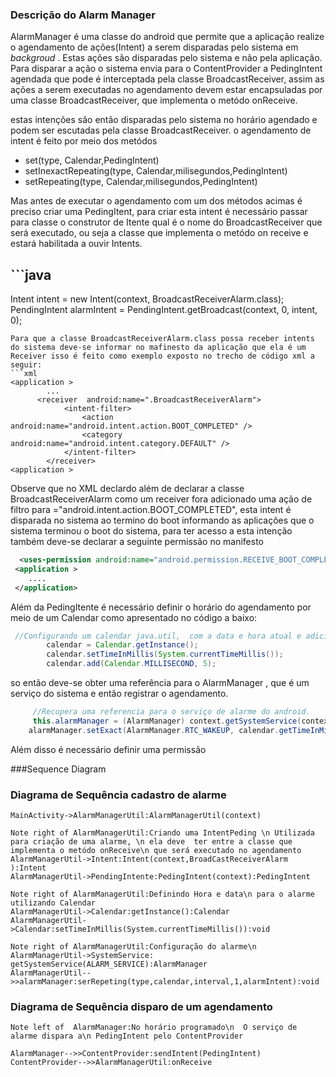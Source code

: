
### Descrição do Alarm Manager
AlarmManager é uma classe do android que permite que a aplicação realize o agendamento de ações(Intent) a serem disparadas pelo sistema em *backgroud* . Estas ações são disparadas pelo sistema e não pela aplicação. Para disparar a ação o sistema envia para o ContentProvider a PedingIntent agendada que pode é interceptada pela classe BroadcastReceiver,  assim as ações a serem executadas no agendamento devem estar encapsuladas por uma classe BroadcastReceiver, que implementa o metódo onReceive.


estas intenções são então disparadas pelo sistema no horário agendado e podem ser escutadas pela classe BroadcastReceiver.
o agendamento de intent é feito por meio dos metódos
- set(type, Calendar,PedingIntent)
- setInexactRepeating(type, Calendar,milisegundos,PedingIntent)
- setRepeating(type, Calendar,milisegundos,PedingIntent)


Mas antes de executar o agendamento com um dos métodos acimas é preciso criar uma PedingItent, para criar esta intent é necessário passar para classe o construtor de Itente qual é o nome do BroadcastReceiver que será executado, ou seja a classe que implementa o metódo on receive e estará habilitada a ouvir Intents.

## ```java
  Intent   intent                     = new Intent(context, BroadcastReceiverAlarm.class);
  PendingIntent alarmIntent = PendingIntent.getBroadcast(context, 0, intent, 0);
```
Para que a classe BroadcastReceiverAlarm.class possa receber intents do sistema deve-se informar no mafinesto da aplicação que ela é um Receiver isso é feito como exemplo exposto no trecho de código xml a seguir:
```xml
<application >
		...
      <receiver  android:name=".BroadcastReceiverAlarm">
            <intent-filter>
                <action android:name="android.intent.action.BOOT_COMPLETED" />
                <category android:name="android.intent.category.DEFAULT" />
            </intent-filter>
        </receiver>
<application >
```
Observe que no XML declardo além de declarar a classe BroadcastReceiverAlarm como um receiver fora adicionado uma ação de filtro para ="android.intent.action.BOOT_COMPLETED", esta intent é disparada no sistema ao termino do boot informando as aplicações que o sistema terminou o boot do sistema, para ter acesso a esta intenção também deve-se declarar a seguinte permissão no manifesto
```xml
  <uses-permission android:name="android.permission.RECEIVE_BOOT_COMPLETED" />
 <application >
 	....
 </application>
```
Além da PedingItente é necessário definir o horário do agendamento por meio de um Calendar como apresentado no código a baixo:
```java
 //Configurando um calendar java.util,  com a data e hora atual e adicionando  5 segundos.
        calendar = Calendar.getInstance();
        calendar.setTimeInMillis(System.currentTimeMillis());
        calendar.add(Calendar.MILLISECOND, 5);
```



so então deve-se obter uma referência para o AlarmManager , que é um serviço do sistema e então registrar o agendamento.
```java
	 //Recupera uma referencia para o serviço de alarme do android.
	 this.alarmManager = (AlarmManager) context.getSystemService(context.ALARM_SERVICE);
	alarmManager.setExact(AlarmManager.RTC_WAKEUP, calendar.getTimeInMillis(), alarmIntent);

```


Além disso é necessário definir uma permissão


###Sequence Diagram
### Diagrama de Sequência cadastro de alarme
```seq
MainActivity->AlarmManagerUtil:AlarmManagerUtil(context)

Note right of AlarmManagerUtil:Criando uma IntentPeding \n Utilizada para criação de uma alarme, \n ela deve  ter entre a classe que implementa o metódo onReceive\n que será executado no agendamento
AlarmManagerUtil->Intent:Intent(context,BroadCastReceiverAlarm ):Intent
AlarmManagerUtil->PendingIntente:PedingIntent(context):PedingIntent

Note right of AlarmManagerUtil:Definindo Hora e data\n para o alarme utilizando Calendar
AlarmManagerUtil->Calendar:getInstance():Calendar
AlarmManagerUtil->Calendar:setTimeInMillis(System.currentTimeMillis()):void

Note right of AlarmManagerUtil:Configuração do alarme\n
AlarmManagerUtil->SystemService: getSystemService(ALARM_SERVICE):AlarmManager
AlarmManagerUtil-->>alarmManager:serRepeting(type,calendar,interval,1,alarmIntent):void

```

### Diagrama de Sequência disparo de um agendamento

```seq
Note left of  AlarmManager:No horário programado\n  O serviço de alarme dispara a\n PedingIntent pelo ContentProvider

AlarmManager-->>ContentProvider:sendIntent(PedingIntent)
ContentProvider-->>AlarmManagerUtil:onReceive

```


